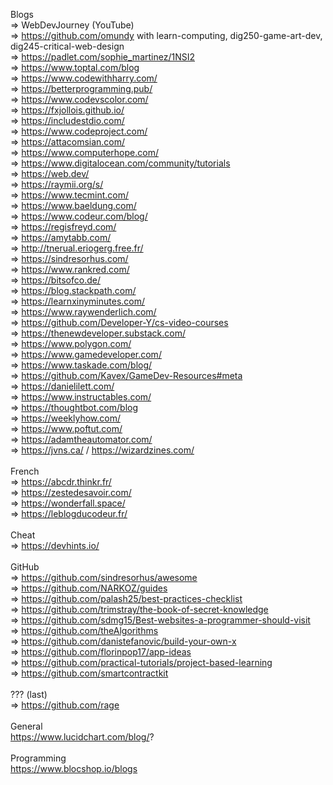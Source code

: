 Blogs <br>
=> WebDevJourney (YouTube) <br>
=> https://github.com/omundy with learn-computing, dig250-game-art-dev, dig245-critical-web-design <br>
=> https://padlet.com/sophie_martinez/1NSI2 <br>
=> https://www.toptal.com/blog <br>
=> https://www.codewithharry.com/ <br>
=> https://betterprogramming.pub/ <br>
=> https://www.codevscolor.com/ <br>
=> https://fxjollois.github.io/ <br>
=> https://includestdio.com/ <br>
=> https://www.codeproject.com/ <br>
=> https://attacomsian.com/ <br>
=> https://www.computerhope.com/ <br>
=> https://www.digitalocean.com/community/tutorials <br>
=> https://web.dev/ <br>
=> https://raymii.org/s/ <br>
=> https://www.tecmint.com/ <br>
=> https://www.baeldung.com/ <br>
=> https://www.codeur.com/blog/ <br>
=> https://regisfreyd.com/ <br>
=> https://amytabb.com/ <br>
=> http://tnerual.eriogerg.free.fr/ <br>
=> https://sindresorhus.com/ <br>
=> https://www.rankred.com/ <br>
=> https://bitsofco.de/ <br>
=> https://blog.stackpath.com/ <br>
=> https://learnxinyminutes.com/ <br>
=> https://www.raywenderlich.com/ <br>
=> https://github.com/Developer-Y/cs-video-courses <br>
=> https://thenewdeveloper.substack.com/ <br>
=> https://www.polygon.com/ <br>
=> https://www.gamedeveloper.com/ <br>
=> https://www.taskade.com/blog/ <br>
=> https://github.com/Kavex/GameDev-Resources#meta <br>
=> https://danielilett.com/ <br>
=> https://www.instructables.com/ <br>
=> https://thoughtbot.com/blog <br>
=> https://weeklyhow.com/ <br>
=> https://www.poftut.com/ <br>
=> https://adamtheautomator.com/ <br>
=> https://jvns.ca/ / https://wizardzines.com/ <br>
 <br>
French <br>
=> https://abcdr.thinkr.fr/ <br>
=> https://zestedesavoir.com/ <br>
=> https://wonderfall.space/ <br>
=> https://leblogducodeur.fr/ <br>
 <br>
Cheat <br>
=> https://devhints.io/ <br>
 <br>
GitHub <br>
=> https://github.com/sindresorhus/awesome <br>
=> https://github.com/NARKOZ/guides <br>
=> https://github.com/palash25/best-practices-checklist <br>
=> https://github.com/trimstray/the-book-of-secret-knowledge <br>
=> https://github.com/sdmg15/Best-websites-a-programmer-should-visit <br>
=> https://github.com/theAlgorithms <br>
=> https://github.com/danistefanovic/build-your-own-x <br>
=> https://github.com/florinpop17/app-ideas <br>
=> https://github.com/practical-tutorials/project-based-learning <br>
=> https://github.com/smartcontractkit <br>
 <br>
??? (last) <br>
=> https://github.com/rage <br>
 <br>
General <br>
https://www.lucidchart.com/blog/? <br>
 <br>
Programming <br>
https://www.blocshop.io/blogs <br>